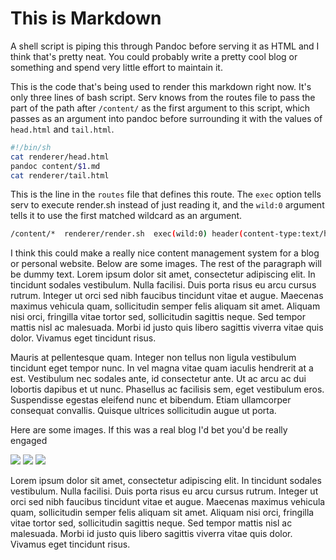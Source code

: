# This is Markdown

A shell script is piping this through Pandoc before serving it as HTML and I
think that's pretty neat. You could probably write a pretty cool blog or
something and spend very little effort to maintain it.

This is the code that's being used to render this markdown right now. It's
only three lines of bash script. Serv knows from the routes file to pass the 
part of the path after `/content/` as the first argument to this script, which
passes as an argument into pandoc before surrounding it with the values of
`head.html` and `tail.html`.

```bash
#!/bin/sh
cat renderer/head.html
pandoc content/$1.md
cat renderer/tail.html
```

This is the line in the `routes` file that defines this route.
The `exec` option tells serv to execute render.sh instead of just reading it,
and the `wild:0` argument tells it to use the first matched wildcard as an
argument.

```bash
/content/*  renderer/render.sh  exec(wild:0) header(content-type:text/html)
```

I think this could make a really nice content management system for a blog or
personal website. Below are some images. The rest of the paragraph will be
dummy text.
Lorem ipsum dolor sit amet, consectetur adipiscing elit. In tincidunt sodales vestibulum. Nulla facilisi. Duis porta risus eu arcu cursus rutrum. Integer ut orci sed nibh faucibus tincidunt vitae et augue. Maecenas maximus vehicula quam, sollicitudin semper felis aliquam sit amet. Aliquam nisi orci, fringilla vitae tortor sed, sollicitudin sagittis neque. Sed tempor mattis nisl ac malesuada. Morbi id justo quis libero sagittis viverra vitae quis dolor. Vivamus eget tincidunt risus.

Mauris at pellentesque quam. Integer non tellus non ligula vestibulum tincidunt eget tempor nunc. In vel magna vitae quam iaculis hendrerit at a est. Vestibulum nec sodales ante, id consectetur ante. Ut ac arcu ac dui lobortis dapibus et ut nunc. Phasellus ac facilisis sem, eget vestibulum eros. Suspendisse egestas eleifend nunc et bibendum. Etiam ullamcorper consequat convallis. Quisque ultrices sollicitudin augue ut porta. 

Here are some images. If this was a real blog I'd bet you'd be really engaged

![](https://i.huffpost.com/gen/1271717/thumbs/o-LONDON-MAP-570.jpg?3)
![](/images/paris.jpg)
![](https://i.huffpost.com/gen/1271776/thumbs/o-LA-MAP-570.jpg?1)

Lorem ipsum dolor sit amet, consectetur adipiscing elit. In tincidunt sodales vestibulum. Nulla facilisi. Duis porta risus eu arcu cursus rutrum. Integer ut orci sed nibh faucibus tincidunt vitae et augue. Maecenas maximus vehicula quam, sollicitudin semper felis aliquam sit amet. Aliquam nisi orci, fringilla vitae tortor sed, sollicitudin sagittis neque. Sed tempor mattis nisl ac malesuada. Morbi id justo quis libero sagittis viverra vitae quis dolor. Vivamus eget tincidunt risus.
